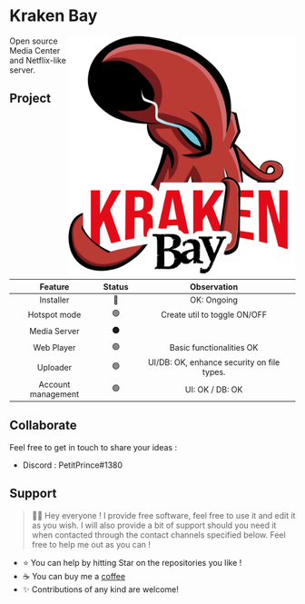 # Kraken Bay

<img src="Kraken - Web/public/Assets/Images/kraken.png" align="right" style="float: right;" width="400rem">
Open source Media Center and Netflix-like server.  

## Project

| Feature | Status | Observation |
| :-: | :-: |  :-: |
| Installer | :large_blue_circle: | OK: Ongoing |
| Hotspot mode | :green_circle: | Create util to toggle ON/OFF |
| Media Server | :black_circle: | |
| Web Player | :green_circle: | Basic functionalities OK |
| Uploader | :green_circle: | UI/DB: OK, enhance security on file types. |
| Account management | :green_circle: | UI: OK / DB: OK |

## Collaborate

Feel free to get in touch to share your ideas :
- Discord : PetitPrince#1380

## Support

> 👋🏼 Hey everyone ! I provide free software, feel free to use it and edit it as you wish. I will also provide a bit of support should you need it when contacted through the contact channels specified below. Feel free to help me out as you can !

- ⭐️ You can help by hitting Star on the repositories you like !
- ☕️ You can buy me a [coffee](https://www.paypal.com/paypalme/AReppelin)
- ✨ Contributions of any kind are welcome!

